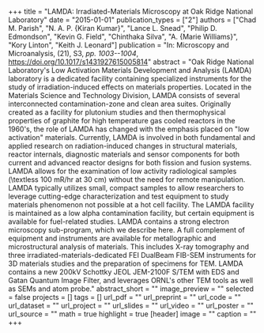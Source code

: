 +++
title = "LAMDA: Irradiated-Materials Microscopy at Oak Ridge National Laboratory"
date = "2015-01-01"
publication_types = ["2"]
authors = ["Chad M. Parish", "N. A. P. {Kiran Kumar}", "Lance L. Snead", "Philip D. Edmondson", "Kevin G. Field", "Chinthaka Silva", "A. {Marie Williams}", "Kory Linton", "Keith J. Leonard"]
publication = "In: Microscopy and Microanalysis, (21), S3, _pp. 1003--1004_, https://doi.org/10.1017/s1431927615005814"
abstract = "Oak Ridge National Laboratory's Low Activation Materials Development and Analysis (LAMDA) laboratory is a dedicated facility containing specialized instruments for the study of irradiation-induced effects on materials properties. Located in the Materials Science and Technology Division, LAMDA consists of several interconnected contamination-zone and clean area suites. Originally created as a facility for plutonium studies and then thermophysical properties of graphite for high temperature gas cooled reactors in the 1960's, the role of LAMDA has changed with the emphasis placed on \"low activation\" materials. Currently, LAMDA is involved in both fundamental and applied research on radiation-induced changes in structural materials, reactor internals, diagnostic materials and sensor components for both current and advanced reactor designs for both fission and fusion systems. LAMDA allows for the examination of low activity radiological samples (\\textless 100 mR/hr at 30 cm) without the need for remote manipulation. LAMDA typically utilizes small, compact samples to allow researchers to leverage cutting-edge characterization and test equipment to study materials phenomenon not possible at a hot cell facility. The LAMDA facility is maintained as a low alpha contamination facility, but certain equipment is available for fuel-related studies. LAMDA contains a strong electron microscopy sub-program, which we describe here. A full complement of equipment and instruments are available for metallographic and microstructural analysis of materials. This includes X-ray tomography and three irradiated-materials-dedicated FEI DualBeam FIB-SEM instruments for 3D materials studies and the preparation of specimens for TEM. LAMDA contains a new 200kV Schottky JEOL JEM-2100F S/TEM with EDS and Gatan Quantum Image Filter, and leverages ORNL's other TEM tools as well as SEMs and atom probe."
abstract_short = ""
image_preview = ""
selected = false
projects = []
tags = []
url_pdf = ""
url_preprint = ""
url_code = ""
url_dataset = ""
url_project = ""
url_slides = ""
url_video = ""
url_poster = ""
url_source = ""
math = true
highlight = true
[header]
image = ""
caption = ""
+++
